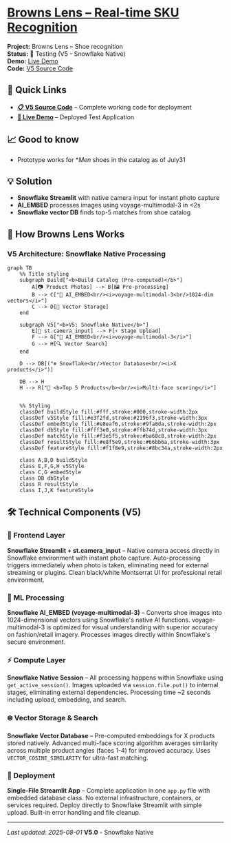 # [Browns Lens – Real-time SKU Recognition](../)

<div class="project-header">
  <div class="project-meta">
    <div><strong>Project:</strong> Browns Lens – Shoe recognition</div>
    <div><strong>Status:</strong> 🚀 Testing (V5 - Snowflake Native)</div>
    <div><strong>Demo:</strong> <a href="https://app.snowflake.com/browns/prod/#/streamlit-apps/PROD_SANDBOX.ADIOP.NVX6HS9JXW6RG993?ref=snowsight_shared">Live Demo</a></div>
    <div><strong>Code:</strong> <a href="./code">V5 Source Code</a></div>
  </div>
</div>

<div class="two-column-layout">

<div class="column-left">

## 🔗 Quick Links

- **[📋 V5 Source Code](./code)** – Complete working code for deployment
- **[🚀 Live Demo](https://app.snowflake.com/browns/prod/#/streamlit-apps/PROD_SANDBOX.ADIOP.NVX6HS9JXW6RG993?ref=snowsight_shared)** – Deployed Test Application


## 📈 Good to know
- Prototype works for **Men* shoes in the catalog as of July31

## 💡 Solution  
- **Snowflake Streamlit** with native camera input for instant photo capture
- **AI_EMBED** processes images using voyage-multimodal-3 in <2s
- **Snowflake vector DB** finds top-5 matches from  shoe catalog

</div>

<div class="column-right">

## 🔧 How Browns Lens Works

### V5 Architecture: Snowflake Native Processing

```mermaid
graph TB
    %% Title styling
    subgraph Build["<b>Build Catalog (Pre-computed)</b>"]
        A[📷 Product Photos] --> B[🖼️ Pre-processing]
        B --> C["🧠 AI_EMBED<br/><i>voyage-multimodal-3<br/>1024-dim vectors</i>"]
        C --> D[💾 Vector Storage]
    end
    
    subgraph V5["<b>V5: Snowflake Native</b>"]
        E[📱 st.camera_input] --> F[⚡ Stage Upload]
        F --> G["🧠 AI_EMBED<br/><i>voyage-multimodal-3</i>"]
        G --> H[🔍 Vector Search]
    end
    
    D --> DB[("❄️ Snowflake<br/>Vector Database<br/><i>X products</i>")]
    
    DB --> H
    H --> R["👟 <b>Top 5 Products</b><br/><i>Multi-face scoring</i>"]
  
    
    %% Styling
    classDef buildStyle fill:#fff,stroke:#000,stroke-width:2px
    classDef v5Style fill:#e3f2fd,stroke:#2196f3,stroke-width:3px
    classDef embedStyle fill:#e8eaf6,stroke:#9fa8da,stroke-width:2px
    classDef dbStyle fill:#fff3e0,stroke:#ffb74d,stroke-width:3px
    classDef matchStyle fill:#f3e5f5,stroke:#ba68c8,stroke-width:2px
    classDef resultStyle fill:#e8f5e9,stroke:#66bb6a,stroke-width:3px
    classDef featureStyle fill:#f1f8e9,stroke:#8bc34a,stroke-width:2px
    
    class A,B,D buildStyle
    class E,F,G,H v5Style
    class C,G embedStyle
    class DB dbStyle
    class R resultStyle
    class I,J,K featureStyle
```

</div>

</div>

## 🛠️ Technical Components (V5)

### 🎥 Frontend Layer
**Snowflake Streamlit + st.camera_input** – Native camera access directly in Snowflake environment with instant photo capture. Auto-processing triggers immediately when photo is taken, eliminating need for external streaming or plugins. Clean black/white Montserrat UI for professional retail environment.

### 🧠 ML Processing  
**Snowflake AI_EMBED (voyage-multimodal-3)** – Converts shoe images into 1024-dimensional vectors using Snowflake's native AI functions. voyage-multimodal-3 is optimized for visual understanding with superior accuracy on fashion/retail imagery. Processes images directly within Snowflake's secure environment.

### ⚡ Compute Layer
**Snowflake Native Session** – All processing happens within Snowflake using `get_active_session()`. Images uploaded via `session.file.put()` to internal stages, eliminating external dependencies. Processing time ~2 seconds including upload, embedding, and search.

### ❄️ Vector Storage & Search
**Snowflake Vector Database** – Pre-computed embeddings for X products stored natively. Advanced multi-face scoring algorithm averages similarity across multiple product angles (faces 1-4) for improved accuracy. Uses `VECTOR_COSINE_SIMILARITY` for ultra-fast matching.

### 🚀 Deployment
**Single-File Streamlit App** – Complete application in one `app.py` file with embedded database class. No external infrastructure, containers, or services required. Deploy directly to Snowflake Streamlit with simple upload. Built-in error handling and file cleanup.

---

*Last updated: 2025-08-01* **V5.0** - Snowflake Native